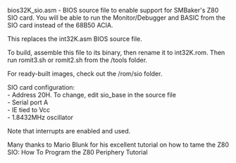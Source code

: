 bios32K_sio.asm - BIOS source file to enable support for SMBaker's Z80 SIO card. You will be able to run the Monitor/Debugger and BASIC from the SIO card instead of the 68B50 ACIA.
<p>
This replaces the int32K.asm BIOS source file.
<p>
To build, assemble this file to its binary, then rename it to int32K.rom. Then run romit3.sh or romit2.sh from the /tools folder.
<p>
For ready-built images, check out the /rom/sio folder.
<p>
SIO card configuration:
<br>
- Address 20H. To change, edit sio_base in the source file
<br>- Serial port A
<br>- IE tied to Vcc
<br>- 1.8432MHz oscillator
<p>
Note that interrupts are enabled and used.
<p>
Many thanks to Mario Blunk for his excellent tutorial on how to tame the Z80 SIO: How To Program the Z80 Periphery Tutorial

